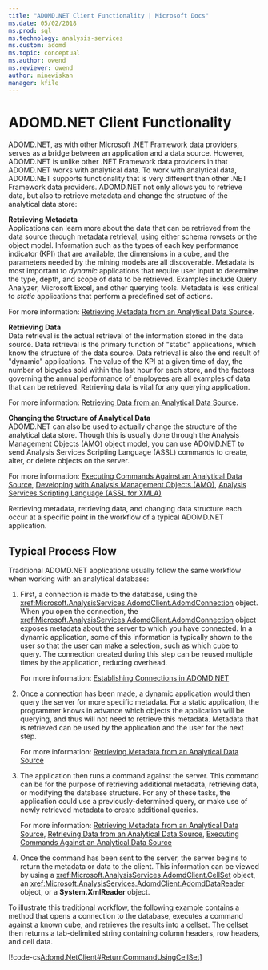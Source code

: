```yaml
---
title: "ADOMD.NET Client Functionality | Microsoft Docs"
ms.date: 05/02/2018
ms.prod: sql
ms.technology: analysis-services
ms.custom: adomd
ms.topic: conceptual
ms.author: owend
ms.reviewer: owend
author: minewiskan
manager: kfile
---
```

# ADOMD.NET Client Functionality
  ADOMD.NET, as with other Microsoft .NET Framework data providers, serves as a bridge between an application and a data source. However, ADOMD.NET is unlike other .NET Framework data providers in that ADOMD.NET works with analytical data. To work with analytical data, ADOMD.NET supports functionality that is very different than other .NET Framework data providers. ADOMD.NET not only allows you to retrieve data, but also to retrieve metadata and change the structure of the analytical data store:  
  
 **Retrieving Metadata**  
 Applications can learn more about the data that can be retrieved from the data source through metadata retrieval, using either schema rowsets or the object model. Information such as the types of each key performance indicator (KPI) that are available, the dimensions in a cube, and the parameters needed by the mining models are all discoverable. Metadata is most important to *dynamic* applications that require user input to determine the type, depth, and scope of data to be retrieved. Examples include Query Analyzer, Microsoft Excel, and other querying tools. Metadata is less critical to *static* applications that perform a predefined set of actions.  
  
 For more information: [Retrieving Metadata from an Analytical Data Source](retrieving-metadata-from-an-analytical-data-source.md).  
  
 **Retrieving Data**  
 Data retrieval is the actual retrieval of the information stored in the data source. Data retrieval is the primary function of "static" applications, which know the structure of the data source. Data retrieval is also the end result of "dynamic" applications. The value of the KPI at a given time of day, the number of bicycles sold within the last hour for each store, and the factors governing the annual performance of employees are all examples of data that can be retrieved. Retrieving data is vital for any querying application.  
  
 For more information: [Retrieving Data from an Analytical Data Source](retrieving-data-from-an-analytical-data-source.md).  
  
 **Changing the Structure of Analytical Data**  
 ADOMD.NET can also be used to actually change the structure of the analytical data store. Though this is usually done through the Analysis Management Objects (AMO) object model, you can use ADOMD.NET to send Analysis Services Scripting Language (ASSL) commands to create, alter, or delete objects on the server.  
  
 For more information: [Executing Commands Against an Analytical Data Source](executing-commands-against-an-analytical-data-source.md), [Developing with Analysis Management Objects &#40;AMO&#41;](/analysis-services/amo/developing-with-analysis-management-objects-amo), [Analysis Services Scripting Language &#40;ASSL for XMLA&#41;](../../assl/analysis-services-scripting-language-assl-for-xmla.md)  
  
 Retrieving metadata, retrieving data, and changing data structure each occur at a specific point in the workflow of a typical ADOMD.NET application.  
  
## Typical Process Flow  
 Traditional ADOMD.NET applications usually follow the same workflow when working with an analytical database:  
  
1.  First, a connection is made to the database, using the <xref:Microsoft.AnalysisServices.AdomdClient.AdomdConnection> object. When you open the connection, the <xref:Microsoft.AnalysisServices.AdomdClient.AdomdConnection> object exposes metadata about the server to which you have connected. In a dynamic application, some of this information is typically shown to the user so that the user can make a selection, such as which cube to query. The connection created during this step can be reused multiple times by the application, reducing overhead.  
  
     For more information: [Establishing Connections in ADOMD.NET](connections-in-adomd-net.md)  
  
2.  Once a connection has been made, a dynamic application would then query the server for more specific metadata. For a static application, the programmer knows in advance which objects the application will be querying, and thus will not need to retrieve this metadata. Metadata that is retrieved can be used by the application and the user for the next step.  
  
     For more information: [Retrieving Metadata from an Analytical Data Source](retrieving-metadata-from-an-analytical-data-source.md)  
  
3.  The application then runs a command against the server. This command can be for the purpose of retrieving additional metadata, retrieving data, or modifying the database structure. For any of these tasks, the application could use a previously-determined query, or make use of newly retrieved metadata to create additional queries.  
  
     For more information: [Retrieving Metadata from an Analytical Data Source](retrieving-metadata-from-an-analytical-data-source.md), [Retrieving Data from an Analytical Data Source](retrieving-data-from-an-analytical-data-source.md), [Executing Commands Against an Analytical Data Source](executing-commands-against-an-analytical-data-source.md)  
  
4.  Once the command has been sent to the server, the server begins to return the metadata or data to the client. This information can be viewed by using a <xref:Microsoft.AnalysisServices.AdomdClient.CellSet> object, an <xref:Microsoft.AnalysisServices.AdomdClient.AdomdDataReader> object, or a **System.XmlReader** object.  
  
 To illustrate this traditional workflow, the following example contains a method that opens a connection to the database, executes a command against a known cube, and retrieves the results into a cellset. The cellset then returns a tab-delimited string containing column headers, row headers, and cell data.  
  
 [!code-cs[Adomd.NetClient#ReturnCommandUsingCellSet](codesnippet/csharp/adomd-net-client-functio_1.cs)]